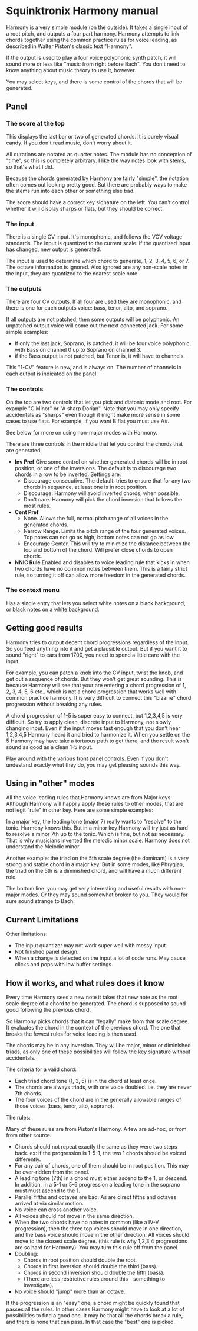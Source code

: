 # Squinktronix Harmony manual

Harmony is a very simple module (on the outside). It takes a single input of a root pitch, and outputs a four part harmony. Harmony attempts to link chords together using the common practice rules for voice leading, as described in Walter Piston's classic text "Harmony".  

If the output is used to play a four voice polyphonic synth patch, it will sound more or less like "music from right before Bach". You don't need to know anything about music theory to use it, however.

You may select keys, and there is some control of the chords that will be generated.

## Panel

### The score at the top

This displays the last bar or two of generated chords. It is purely visual candy. If you don't read music, don't worry about it.

All durations are notated as quarter notes. The module has no conception of "time", so this is completely arbitrary. I like the way notes look with stems, so that's what I did.

Because the chords generated by Harmony are fairly "simple", the notation often comes out looking pretty good. But there are probably ways to make the stems run into each other or something else bad.

The score should have a correct key signature on the left. You can't control whether it will display sharps or flats, but they should be correct.

### The input

There is a single CV input. It's monophonic, and follows the VCV voltage standards. The input is quantized to the current scale. If the quantized input has changed, new output is generated.

The input is used to determine which chord to generate, 1, 2, 3, 4, 5, 6, or 7. The octave information is ignored. Also ignored are any non-scale notes in the input, they are quantized to the nearest scale note.

### The outputs

There are four CV outputs. If all four are used they are monophonic, and there is one for each outputs voice: bass, tenor, alto, and soprano.

If all outputs are not patched, then some outputs will be polyphonic. An unpatched output voice will come out the next connected jack. For some simple examples:

* If only the last jack, Soprano, is patched, it will be four voice polyphonic, with Bass on channel 0 up to Soprano on channel 3.
* if the Bass output is not patched, but Tenor is, it will have to channels.

This "1-CV" feature is new, and is always on. The number of channels in each output is indicated on the panel.

### The controls

On the top are two controls that let you pick and diatonic mode and root. For example "C Minor" or "A sharp Dorian". Note that you may only specify accidentals as "sharps" even though it might make more sense in some cases to use flats. For example, if you want B flat you must use A#.

See below for more on using non-major modes with Harmony.

There are three controls in the middle that let you control the chords that are generated:

* **Inv Pref** Give some control on whether generated chords will be in root position, or one of the inversions. The default is to discourage two chords in a row to be inverted. Settings are:
  * Discourage consecutive. The default. tries to ensure that for any two chords in sequence, at least one is in root position.
  * Discourage. Harmony will avoid inverted chords, when possible.
  * Don't care. Harmony will pick the chord inversion that follows the most rules.
* **Cent Pref**
  * None. Allows the full, normal pitch range of all voices in the generated chords.
  * Narrow Range. Limits the pitch range of the four generated voices. Top notes can not go as high, bottom notes can not go as low.
  * Encourage Center. This will try to minimize the distance between the top and bottom of the chord. Will prefer close chords to open chords.
* **NNIC Rule** Enabled and disables to voice leading rule that kicks in when two chords have no common notes between them. This is a fairly strict rule, so turning it off can allow more freedom in the generated chords.

### The context menu

Has a single entry that lets you select white notes on a black background, or black notes on a white background.

## Getting good results

Harmony tries to output decent chord progressions regardless of the input. So you feed anything into it and get a plausible output. But if you want it to sound "right" to ears from 1700, you need to spend a little care with the input.

For example, you can patch a knob into the CV input, twist the knob, and get out a sequence of chords. But they won't get great sounding. This is because Harmony will see that your are entering a chord progression of 1, 2, 3, 4, 5, 6 etc.. which is not a chord progression that works well with common practice harmony. It is very difficult to connect this "bizarre" chord progression without breaking any rules.

A chord progression of 1-5 is super easy to connect, but 1,2,3,4,5 is very difficult. So try to apply clean, discrete input to Harmony, not slowly changing input. Even if the input moves fast enough that you don't hear 1,2,3,4,5 Harmony heard it and tried to harmonize it. When you settle on the 5 Harmony may have take a tortuous path to get there, and the result won't sound as good as a clean 1-5 input.

Play around with the various front panel controls. Even if you don't undestand exactly what they do, you may get pleasing sounds this way.

## Using in "other" modes

All the voice leading rules that Harmony knows are from Major keys. Although Harmony will happily apply these rules to other modes, that are not legit "rule" in other key. Here are some simple examples:

In a major key, the leading tone (major 7) really wants to "resolve" to the tonic. Harmony knows this. But in a minor key Harmony will try just as hard to resolve a minor 7th up to the tonic. Which is fine, but not as necessary. That is why musicians invented the melodic minor scale. Harmony does not understand the Melodic minor.

Another example: the triad on the 5th scale degree (the dominant) is a very strong and stable chord in a major key. But in some modes, like Phrygian, the triad on the 5th is a diminished chord, and will have a much different role.

The bottom line: you may get very interesting and useful results with non-major modes. Or they may sound somewhat broken to you. They would for sure sound strange to Bach.

## Current Limitations

Other limitations:

* The input quantizer may not work super well with messy input.
* Not finished panel design.
* When a change is detected on the input a lot of code runs. May cause clicks and pops with low buffer settings.

## How it works, and what rules does it know

Every time Harmony sees a new note it takes that new note as the root scale degree of a chord to be generated. The chord is supposed to sound good following the previous chord.

So Harmony picks chords that it can "legally" make from that scale degree. It evaluates the chord in the context of the previous chord. The one that breaks the fewest rules for voice leading is then used.

The chords may be in any inversion. They will be major, minor or diminished triads, as only one of these possibilities will follow the key signature without accidentals.

The criteria for a valid chord:

* Each triad chord tone (1, 3, 5) is in the chord at least once.
* The chords are always triads, with one voice doubled. i.e. they are never 7th chords.
* The four voices of the chord are in the generally allowable ranges of those voices (bass, tenor, alto, soprano).

The rules:

Many of these rules are from Piston's Harmony. A few are ad-hoc, or from from other source.

* Chords should not repeat exactly the same as they were two steps back. ex: if the progression is 1-5-1, the two 1 chords should be voiced differently.
* For any pair of chords, one of them should be in root position. This may be over-ridden from the panel.
* A leading tone (7th) in a chord must either ascend to the 1, or descend. In addition, in a 5-1 or 5-6 progression a leading tone in the soprano must must ascend to the 1.
* Parallel fifths and octaves are bad. As are direct fifths and octaves arrived at via similar motion.
* No voice can cross another voice.
* All voices should not move in the same direction.
* When the two chords have no notes in common (like a IV-V progression), then the three top voices should move in one direction, and the bass voice should move in the other direction. All voices should move to the closest scale degree. (this rule is why 1,2,3,4 progressions are so hard for Harmony). You may turn this rule off from the panel.
* Doubling:
  * Chords in root position should double the root.
  * Chords in first inversion should double the third (bass).
  * Chords in second inversion should double the fifth (bass).
  * (There are less restrictive rules around this - something to investigate).
* No voice should "jump" more than an octave.

If the progression is an "easy" one, a chord might be quickly found that passes all the rules. In other cases Harmony might have to look at a lot of possibilities to find a good one. It may be that all the chords break a rule, and there is none that can pass. In that case the "best" one is picked.
